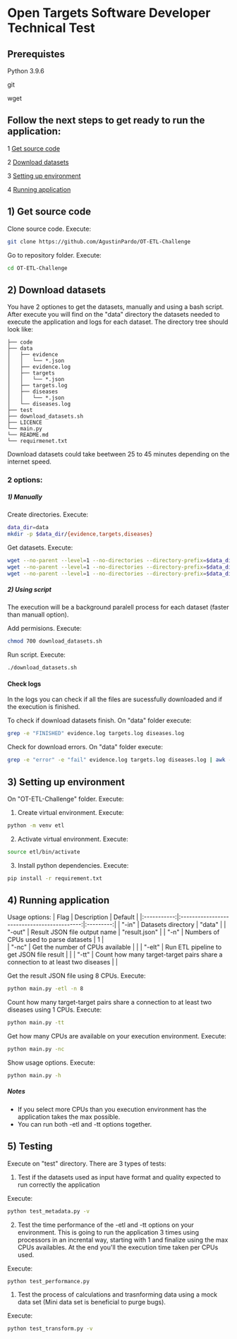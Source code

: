 # Open Targets Software Developer Technical Test

## Prerequistes
Python 3.9.6

git

wget


## Follow the next steps to get ready to run the application:
1 [Get source code](#1)

2 [Download datasets](#2)

3 [Setting up environment](#3)

4 [Running application](#4)

<a name="1"></a>
## 1) Get source code

Clone source code. Execute:
```bash
git clone https://github.com/AgustinPardo/OT-ETL-Challenge
```

Go to repository folder. Execute:
```bash
cd OT-ETL-Challenge
```
<a name="2"></a>
## 2) Download datasets

You have 2 optiones to get the datasets, manually and using a bash script. After execute you will find on the "data" directory the datasets needed to execute the application and logs for each dataset. The directory tree should look like:


```
├── code
├── data
│   ├── evidence
│   │   └── *.json
│   ├── evidence.log
│   ├── targets
│   │   └── *.json
│   ├── targets.log
│   ├── diseases
│   │   └── *.json
│   └── diseases.log
├── test
├── download_datasets.sh
├── LICENCE
└── main.py
└── README.md
└── requirmenet.txt
```

Download datasets could take beetween 25 to 45 minutes depending on the internet speed.

### 2 options:

##### 1) Manually
Create directories. Execute:
```bash
data_dir=data
mkdir -p $data_dir/{evidence,targets,diseases}
```

Get datasets. Execute:
```bash
wget --no-parent --level=1 --no-directories --directory-prefix=$data_dir/evidence --accept='*.json' -r ftp://ftp.ebi.ac.uk/pub/databases/opentargets/platform/21.11/output/etl/json/evidence/sourceId=eva/ -o $data_dir/evidence.log
wget --no-parent --level=1 --no-directories --directory-prefix=$data_dir/targets --accept='*.json' -r ftp://ftp.ebi.ac.uk/pub/databases/opentargets/platform/21.11/output/etl/json/targets/ -o $data_dir/targets.log
wget --no-parent --level=1 --no-directories --directory-prefix=$data_dir/diseases --accept='*.json' -r ftp://ftp.ebi.ac.uk/pub/databases/opentargets/platform/21.11/output/etl/json/diseases/ -o $data_dir/diseases.log
```

##### 2) Using script

The execution will be a background paralell process for each dataset (faster than manuall option).

Add permisions. Execute:
```bash
chmod 700 download_datasets.sh
```

Run script. Execute:
```bash
./download_datasets.sh
```

#### Check logs

In the logs you can check if all the files are sucessfully downloaded and if the execution is finished.

To check if download datasets finish. On "data" folder execute:
```bash
grep -e "FINISHED" evidence.log targets.log diseases.log
```

Check for download errors. On "data" folder execute:
```bash
grep -e "error" -e "fail" evidence.log targets.log diseases.log | awk -F: '{print "Line "$1": "$2}'
```
<a name="3"></a>
## 3) Setting up environment

On "OT-ETL-Challenge" folder. Execute:

1) Create virtual environment. Execute:
```bash
python -m venv etl
```

2) Activate virtual environment. Execute:
```bash
source etl/bin/activate
```

3) Install python dependencies. Execute:
```bash
pip install -r requirement.txt
```
<a name="4"></a>
## 4) Running application

Usage options:
| Flag       | Description                                 | Default  |
|:-----------:|:-------------------------------------------:|:---------:|
| "-in"      | Datasets directory                          | "data" |
| "-out"     | Result JSON file output name                 | "result.json" |
| "-n"       | Numbers of CPUs used to parse datasets           | 1 |   
| "-nc"      | Get the number of CPUs available             |   |
| "-elt"     | Run ETL pipeline to get JSON file result     |   |
| "-tt"      | Count how many target-target pairs share a connection to at least two diseases |   |

Get the result JSON file using 8 CPUs. Execute:
```bash
python main.py -etl -n 8
```

Count how many target-target pairs share a connection to at least two diseases using 1 CPUs. Execute:
```bash
python main.py -tt
```

Get how many CPUs are available on your execution environment. Execute:
```bash
python main.py -nc
```

Show usage options. Execute:
```bash
python main.py -h
```

##### Notes
* If you select more CPUs than you execution environment has the application takes the max possible.
* You can run both -etl and -tt options together.


## 5) Testing

Execute on "test" directory. There are 3 types of tests:
1) Test if the datasets used as input have format and quality expected to run correctly the application

Execute:
```bash
python test_metadata.py -v
```

2) Test the time performance of the -etl and -tt options on your environment. This is going to run the application 3 times using processors in an incrental way, starting with 1 and finalize using the max CPUs availables. At the end you'll the execution time taken per CPUs used.

Execute:
```bash
python test_performance.py
```

1) Test the process of calculations and trasnforming data using a mock data set (Mini data set is beneficial to purge bugs).

Execute:
```bash
python test_transform.py -v
```

